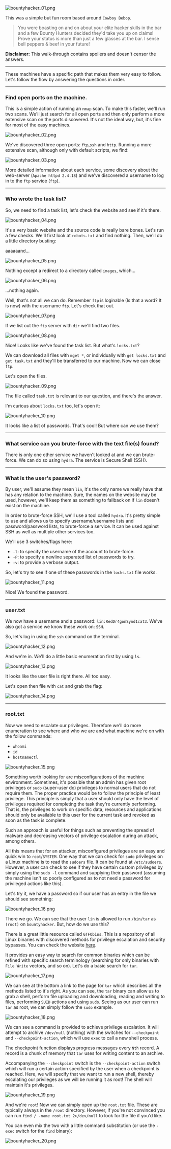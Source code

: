 ![bountyhacker_01.png](https://raw.githubusercontent.com/ToasterMouse/WriteupsAndCTFs/main/TryHackMe/BountyHacker/images/bountyhacker_01.png)

This was a simple but fun room based around `Cowboy Bebop`.

>You were boasting on and on about your elite hacker skills in the bar and a few Bounty Hunters decided they'd take you up on claims! Prove your status is more than just a few glasses at the bar. I sense bell peppers & beef in your future!

**Disclaimer:** This walk-through contains spoilers and doesn't censor the answers. 

---

These machines have a specific path that makes them very easy to follow. Let's follow the flow by answering the questions in order.

---

### Find open ports on the machine.

This is a simple action of running an `nmap` scan. To make this faster, we'll run two scans. We'll just search for all open ports and then only perform a more extensive scan on the ports discovered. It's not the ideal way, but, it's fine for most of the easy machines.

![bountyhacker_02.png](https://raw.githubusercontent.com/ToasterMouse/WriteupsAndCTFs/main/TryHackMe/BountyHacker/images/bountyhacker_02.png)

We've discovered three open ports: `ftp`,`ssh` and `http`.  Running a more extensive scan, although only with default scripts, we find:

![bountyhacker_03.png](https://raw.githubusercontent.com/ToasterMouse/WriteupsAndCTFs/main/TryHackMe/BountyHacker/images/bountyhacker_03.png)

More detailed information about each service, some discovery about the web-server (`Apache httpd 2.4.18`) and we've discovered a username to log in to the `ftp` service (`ftp`). 

---

### Who wrote the task list?

So, we need to find a task list, let's check the website and see if it's there.

![bountyhacker_04.png](https://raw.githubusercontent.com/ToasterMouse/WriteupsAndCTFs/main/TryHackMe/BountyHacker/images/bountyhacker_04.png)

It's a very basic website and the source code is really bare bones. Let's run a few checks. We'll first look at `robots.txt` and find nothing. Then, we'll do a little directory busting:

aaaaaand...

![bountyhacker_05.png](https://raw.githubusercontent.com/ToasterMouse/WriteupsAndCTFs/main/TryHackMe/BountyHacker/images/bountyhacker_05.png)

Nothing except a redirect to a directory called `images`, which...

![bountyhacker_06.png](https://raw.githubusercontent.com/ToasterMouse/WriteupsAndCTFs/main/TryHackMe/BountyHacker/images/bountyhacker_06.png)

...nothing again.

Well, that's not all we can do. Remember `ftp` is loginable (Is that a word? It is now) with the username `ftp`. Let's check that out.

![bountyhacker_07.png](https://raw.githubusercontent.com/ToasterMouse/WriteupsAndCTFs/main/TryHackMe/BountyHacker/images/bountyhacker_07.png)

If we list out the `ftp` server with `dir` we'll find two files.

![bountyhacker_08.png](https://raw.githubusercontent.com/ToasterMouse/WriteupsAndCTFs/main/TryHackMe/BountyHacker/images/bountyhacker_08.png)

Nice! Looks like we've found the task list. But what's `locks.txt`?

We can download all files with `mget *`, or individually with `get locks.txt` and `get task.txt` and they'll be transferred to our machine. Now we can close `ftp`.

Let's open the files.

![bountyhacker_09.png](https://raw.githubusercontent.com/ToasterMouse/WriteupsAndCTFs/main/TryHackMe/BountyHacker/images/bountyhacker_09.png)

The file called `task.txt` is relevant to our question, and there's the answer.

I'm curious about `locks.txt` too, let's open it:

![bountyhacker_10.png](https://raw.githubusercontent.com/ToasterMouse/WriteupsAndCTFs/main/TryHackMe/BountyHacker/images/bountyhacker_10.png)

It looks like a list of passwords. That's cool! But where can we use them?

---

### What service can you brute-force with the text file(s) found?

There is only one other service we haven't looked at and we can brute-force. We can do so using `hydra`. The service is Secure Shell (SSH).

---

### What is the user's password?

By user, we'll assume they mean `lin`, it's the only name we really have that has any relation to the machine. Sure, the names on the website may be used, however, we'll keep them as something to fallback on if `lin` doesn't exist on the machine. 

In order to brute-force SSH, we'll use a tool called `hydra`. It's pretty simple to use and allows us to specify username/username lists and password/password lists, to brute-force a service. It can be used against SSH as well as multiple other services too.

We'll use 3 switches/flags here:

- `-l`: to specify the username of the account to brute-force.
- `-P`: to specify a newline separated list of passwords to try.
- `-v`: to provide a verbose output.

So, let's try to see if one of these passwords in the `locks.txt` file works.

![bountyhacker_11.png](https://raw.githubusercontent.com/ToasterMouse/WriteupsAndCTFs/main/TryHackMe/BountyHacker/images/bountyhacker_11.png)

Nice! We found the password. 

---

### user.txt

We now have a username and a password: `lin:RedDr4gonSynd1cat3`. We've also got a service we know these work on: `SSH`. 

So, let's log in using the `ssh` command on the terminal.

![bountyhacker_12.png](https://raw.githubusercontent.com/ToasterMouse/WriteupsAndCTFs/main/TryHackMe/BountyHacker/images/bountyhacker_12.png)

And we're in. We'll do a little basic enumeration first by using `ls`.

![bountyhacker_13.png](https://raw.githubusercontent.com/ToasterMouse/WriteupsAndCTFs/main/TryHackMe/BountyHacker/images/bountyhacker_13.png)

It looks like the user file is right there. All too easy.

Let's open then file with `cat` and grab the flag:

![bountyhacker_14.png](https://raw.githubusercontent.com/ToasterMouse/WriteupsAndCTFs/main/TryHackMe/BountyHacker/images/bountyhacker_14.png)

---

### root.txt

Now we need to escalate our privileges. Therefore we'll do more enumeration to see where and who we are and what machine we're on with the follow commands:

- `whoami`
- `id`
- `hostnamectl`

![bountyhacker_15.png](https://raw.githubusercontent.com/ToasterMouse/WriteupsAndCTFs/main/TryHackMe/BountyHacker/images/bountyhacker_15.png)

Something worth looking for are misconfigurations of the machine environment. Sometimes, it's possible that an admin has given root privileges or `sudo` (super-user do) privileges to normal users that do not require them. The proper practice would be to follow the principle of least privilege. This principle is simply that a user should only have the level of privileges required for completing the task they're currently performing. That is, the privileges to work on specific data, resources and applications should only be available to this user for the current task and revoked as soon as the task is complete. 

Such an approach is useful for things such as preventing the spread of malware and decreasing vectors of privilege escalation during an attack, among others.

All this means that for an attacker, misconfigured privileges are an easy and quick win to `root`/`SYSTEM`. One way that we can check for `sudo` privileges on a Linux machine is to read the `sudoers` file. It can be found at `/etc/sudoers`. However, a user can check to see if they have certain custom privileges by simply using the `sudo -l` command and supplying their password (assuming the machine isn't so poorly configured as to not need a password for privileged actions like this).

Let's try it, we have a password so if our user has an entry in the file we should see something:

![bountyhacker_16.png](https://raw.githubusercontent.com/ToasterMouse/WriteupsAndCTFs/main/TryHackMe/BountyHacker/images/bountyhacker_16.png)

There we go. We can see that the user `lin` is allowed to run `/bin/tar` as `(root)` on `bountyhacker`.  But, how do we use this?

There is a great little resource called `GTFObins`. This is a repository of all Linux binaries with discovered methods for privilege escalation and security bypasses. You can check the website [here](https://gtfobins.github.io/).

It provides an easy way to search for common binaries which can be refined with specific search terminology (searching for only binaries with `File Write` vectors, and so on). Let's do a basic search for `tar`.

![bountyhacker_17.png](https://raw.githubusercontent.com/ToasterMouse/WriteupsAndCTFs/main/TryHackMe/BountyHacker/images/bountyhacker_17.png)

We can see at the bottom a link to the page for `tar` which describes all the methods listed to it's right. As you can see, the `tar` binary can allow us to grab a shell, perform file uploading and downloading, reading and writing to files, performing `SUID` actions and using `sudo`. Seeing as our user can run `tar` as root, we can simply follow the `sudo` example.

![bountyhacker_18.png](https://raw.githubusercontent.com/ToasterMouse/WriteupsAndCTFs/main/TryHackMe/BountyHacker/images/bountyhacker_18.png)

We can see a command is provided to achieve privilege escalation. It will attempt to archive `/dev/null` (nothing) with the switches for `--checkpoint` and `--checkpoint-action`, which will use `exec` to call a new shell process. 

The checkpoint function displays progress messages every `Nth` record. A record is a chunk of memory that `tar` uses for writing content to an archive. 

Accompanying the `--checkpoint` switch is the `--checkpoint-action` switch which will run a certain action specified by the user when a checkpoint is reached. Here, we will specify that we want to run a new shell, thereby escalating our privileges as we will be running it as root! The shell will maintain it's privileges.

![bountyhacker_19.png](https://raw.githubusercontent.com/ToasterMouse/WriteupsAndCTFs/main/TryHackMe/BountyHacker/images/bountyhacker_19.png)

And we're `root`! Now we can simply open up the `root.txt` file. These are typically always in the `/root` directory. However, if you're not convinced you can run `find / -name root.txt 2>/dev/null` to look for the file if you'd like. 

You can even mix the two with a little command substitution (or use the `-exec` switch for the `find` binary):

![bountyhacker_20.png](https://raw.githubusercontent.com/ToasterMouse/WriteupsAndCTFs/main/TryHackMe/BountyHacker/images/bountyhacker_20.png)
